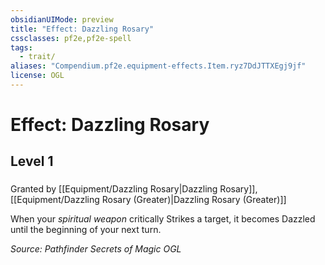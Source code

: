 ```yaml
---
obsidianUIMode: preview
title: "Effect: Dazzling Rosary"
cssclasses: pf2e,pf2e-spell
tags:
  - trait/
aliases: "Compendium.pf2e.equipment-effects.Item.ryz7DdJTTXEgj9jf"
license: OGL
---
```

# Effect: Dazzling Rosary
## Level 1
### 






Granted by [[Equipment/Dazzling Rosary|Dazzling Rosary]], [[Equipment/Dazzling Rosary (Greater)|Dazzling Rosary (Greater)]]

When your _spiritual weapon_ critically Strikes a target, it becomes Dazzled until the beginning of your next turn.

*Source: Pathfinder Secrets of Magic*
*OGL*